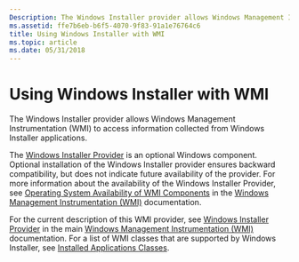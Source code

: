 ```yaml
---
Description: The Windows Installer provider allows Windows Management Instrumentation (WMI) to access information collected from Windows Installer applications.
ms.assetid: ffe7b6eb-b6f5-4070-9f83-91a1e76764c6
title: Using Windows Installer with WMI
ms.topic: article
ms.date: 05/31/2018
---
```


# Using Windows Installer with WMI

The Windows Installer provider allows Windows Management Instrumentation (WMI) to access information collected from Windows Installer applications.

The [Windows Installer Provider](https://msdn.microsoft.com/en-us/library/Aa394523(v=VS.85).aspx) is an optional Windows component. Optional installation of the Windows Installer provider ensures backward compatibility, but does not indicate future availability of the provider. For more information about the availability of the Windows Installer Provider, see [Operating System Availability of WMI Components](https://msdn.microsoft.com/en-us/library/Aa392726(v=VS.85).aspx) in the [Windows Management Instrumentation (WMI)](https://msdn.microsoft.com/en-us/library/Aa394582(v=VS.85).aspx) documentation.

For the current description of this WMI provider, see [Windows Installer Provider](https://msdn.microsoft.com/en-us/library/Aa394523(v=VS.85).aspx) in the main [Windows Management Instrumentation (WMI)](https://msdn.microsoft.com/en-us/library/Aa394582(v=VS.85).aspx) documentation. For a list of WMI classes that are supported by Windows Installer, see [Installed Applications Classes](https://msdn.microsoft.com/library/Aa390887(v=VS.85).aspx).

 

 




